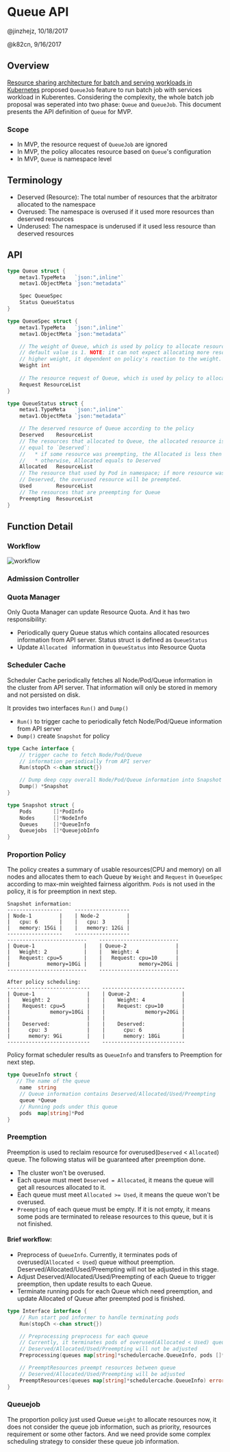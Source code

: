 # Queue API

@jinzhejz, 10/18/2017

@k82cn, 9/16/2017

## Overview

[Resource sharing architecture for batch and serving workloads in Kubernetes](https://docs.google.com/document/d/1-H2hnZap7gQivcSU-9j4ZrJ8wE_WwcfOkTeAGjzUyLA/edit#) proposed
`QueueJob` feature to run batch job with services workload in Kuberentes. Considering the complexity, the 
whole batch job proposal was seperated into two phase: `Queue` and `QueueJob`. This document 
presents the API definition of `Queue` for MVP.

### Scope

  * In MVP, the resource request of `QueueJob` are ignored
  * In MVP, the policy allocates resource based on `Queue`'s configuration
  * In MVP, `Queue` is namespace level

## Terminology

  * Deserved (Resource): The total number of resources that the arbitrator allocated to the namespace
  * Overused: The namespace is overused if it used more resources than deserved resources
  * Underused: The namespace is underused if it used less resource than deserved resources

## API

```go
type Queue struct {
    metav1.TypeMeta   `json:",inline"`
    metav1.ObjectMeta `json:"metadata"`

    Spec QueueSpec
    Status QueueStatus
}

type QueueSpec struct {
    metav1.TypeMeta   `json:",inline"`
    metav1.ObjectMeta `json:"metadata"`

    // The weight of Queue, which is used by policy to allocate resource; the 
    // default value is 1. NOTE: it can not expect allocating more resouce with 
    // higher weight, it dependent on policy's reaction to the weight.
    Weight int
    
    // The resource request of Queue, which is used by policy to allocate resource.
    Request ResourceList
}

type QueueStatus struct {
    metav1.TypeMeta   `json:",inline"`
    metav1.ObjectMeta `json:"metadata"`

    // The deserved resource of Queue according to the policy
    Deserved    ResourceList
    // The resources that allocated to Queue, the allocated resource is less or 
    // equal to `Deserved`:
    //   * if some resource was preempting, the Allocated is less then Deserved
    //   * otherwise, Allocated equals to Deserved
    Allocated   ResourceList
    // The resource that used by Pod in namespace; if more resource was used than 
    // Deserved, the overused resource will be preempted.
    Used        ResourceList
    // The resources that are preempting for Queue
    Preempting  ResourceList
}
```

## Function Detail

### Workflow
![workflow](../images/workflow.jpg)

### Admission Controller

### Quota Manager
Only Quota Manager can update Resource Quota. And it has two responsibility:

* Periodically query Queue status which contains allocated resources information from API server. Status struct is defined as `QueueStatus`
* Update `Allocated ` information in `QueueStatus` into Resource Quota

### Scheduler Cache

Scheduler Cache periodically fetches all Node/Pod/Queue information in the cluster from API server. That information will only be stored in memory and not persisted on disk.

It provides two interfaces `Run()` and `Dump()`

* `Run()` to trigger cache to periodically fetch Node/Pod/Queue information from API server
* `Dump()` create `Snapshot` for policy

```go
type Cache interface {
	// trigger cache to fetch Node/Pod/Queue 
	// information periodically from API server
	Run(stopCh <-chan struct{})

	// Dump deep copy overall Node/Pod/Queue information into Snapshot
	Dump() *Snapshot
}

type Snapshot struct {
	Pods       []*PodInfo
	Nodes      []*NodeInfo
	Queues     []*QueueInfo
	Queuejobs  []*QueuejobInfo
}
```

### Proportion Policy

The policy creates a summary of usable resources(CPU and memory) on all nodes and allocates them to each Queue by `Weight` and `Request` in `QueueSpec` according to max-min weighted fairness algorithm. `Pods` is not used in the policy, it is for preemption in next step.

```
Snapshot information:
------------------    ------------------ 
| Node-1         |    | Node-2         | 
|   cpu: 6       |    |   cpu: 3       | 
|   memory: 15Gi |    |   memory: 12Gi | 
------------------    ------------------ 
--------------------------    --------------------------
| Queue-1                |    | Queue-2                |
|   Weight: 2            |    |   Weight: 4            |
|   Request: cpu=5       |    |   Request: cpu=10      |
|            memory=10Gi |    |            memory=20Gi |
--------------------------    --------------------------

After policy scheduling:
---------------------------    ---------------------------
| Queue-1                 |    | Queue-2                 |
|    Weight: 2            |    |    Weight: 4            |
|    Request: cpu=5       |    |    Request: cpu=10      |
|             memory=10Gi |    |             memory=20Gi |
|                         |    |                         |
|    Deserved:            |    |    Deserved:            |
|      cpu: 3             |    |      cpu: 6             |
|      memory: 9Gi        |    |      memory: 18Gi       |
---------------------------    ---------------------------
```

Policy format scheduler results as `QueueInfo` and transfers to Preemption for next step.

```go
type QueueInfo struct {
   // The name of the queue
	name  string
	// Queue information contains Deserved/Allocated/Used/Preempting
	queue *Queue
	// Running pods under this queue
	pods  map[string]*Pod
}
```

### Preemption

Preemption is used to reclaim resource for overused(`Deserved` < `Allocated`) queue. The following status will be guaranteed after preemption done.

* The cluster won't be overused. 
* Each queue must meet `Deserved = Allocated`, it means the queue will get all resources allocated to it.
* Each queue must meet `Allocated >= Used`, it means the queue won't be overused.
* `Preempting` of each queue must be empty. If it is not empty, it means some pods are terminated to release resources to this queue, but it is not finished.

#### Brief workflow:

* Preprocess of `QueueInfo`. Currently, it terminates pods of overused(`Allocated < Used`) queue without preemption. Deserved/Allocated/Used/Preempting will not be adjusted in this stage.
* Adjust Deserved/Allocated/Used/Preempting of each Queue to trigger preemption, then update results to each Queue.
* Terminate running pods for each Queue which need preemption, and update Allocated of Queue after preempted pod is finished.

```go
type Interface interface {
	// Run start pod informer to handle terminating pods
	Run(stopCh <-chan struct{})

	// Preprocessing preprocess for each queue
	// Currently, it terminates pods of overused(Allocated < Used) queue without preemption
	// Deserved/Allocated/Used/Preempting will not be adjusted
	Preprocessing(queues map[string]*schedulercache.QueueInfo, pods []*schedulercache.PodInfo) (map[string]*schedulercache.QueueInfo, error)

	// PreemptResources preempt resources between queue
	// Deserved/Allocated/Used/Preempting will be adjusted
	PreemptResources(queues map[string]*schedulercache.QueueInfo) error
}
```

### Queuejob
The proportion policy just used Queue `weight` to allocate resources now,  it does not consider the queue job information, such as priority, resources requirement or some other factors. And we need provide some complex scheduling strategy to consider these queue job information.

